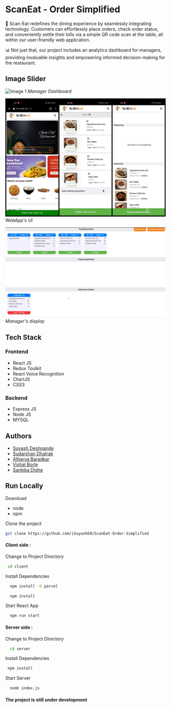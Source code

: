 # ScanEat - Order Simplified 

🚀 Scan-Eat redefines the dining experience by seamlessly integrating technology. Customers can effortlessly place orders, check order status, and conveniently settle their bills via a simple QR code scan at the table, all within our user-friendly web application.

📊 Not just that, our project includes an analytics dashboard for managers, providing invaluable insights and empowering informed decision-making for the restaurant.

## Image Slider

![Image 1](https://drive.google.com/file/d/1uR_raRd5UmC-Ef2PZY5rVhEKhf-ZRw-0/view?usp=drive_link)
*Manager Dashboard*

![Image 2](/assets/images/userPages.jpg)
*WebApp's UI*

![Image 3](/assets/images/managerDisplay.png)
*Manager's display*

## Tech Stack

### Frontend       

- React JS
- Redux Toolkit
- React Voice Recognition
- ChartJS
- CSS3

### Backend

- Express JS
- Node JS
- MYSQL

## Authors

- [Suyash Deshpande](https://github.com/iSuyash69)
- [Sudarshan Dhatrak](https://www.linkedin.com/in/sudarshan-dhatrak-1136b1244/)
- [Atharva Baradkar](https://www.linkedin.com/in/atharva-baradkar-082004293/)
- [Vishal Borle](https://www.linkedin.com/in/vishal-borle-70351020a/)
- [Sankika Dighe](https://www.linkedin.com/in/sanika-dighe-492370246/)

## Run Locally

Download 

- node
- npm

Clone the project 

```bash
git clone https://github.com/iSuyash69/ScanEat-Order-Simplified
```

#### Client side  :

Change to Project Directory

```bash
 cd client
```

Install Dependencies

```bash
  npm install -D parcel
```
```bash
  npm install
```

Start React App

```bash
  npm run start
```

#### Server side :

Change to Project Directory 

```bash
  cd server
```

Install Dependencies

```bash
 npm install
```

Start Server

```bash
  node index.js
```

#### The project is still under development 


